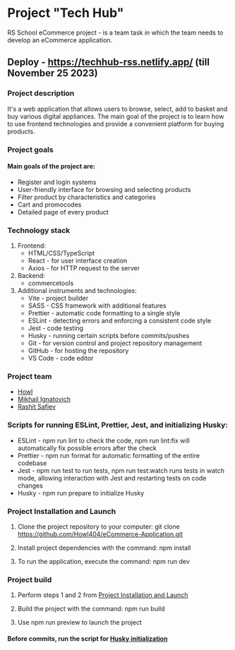 # Project "Tech Hub"
RS School eCommerce project - is a team task in which the team needs to develop an eCommerce application.

## Deploy - https://techhub-rss.netlify.app/ (till November 25 2023)

### Project description
It's a web application that allows users to browse, select, add to basket and buy various digital appliances. The main goal of the project is to learn how to use frontend technologies and provide a convenient platform for buying products.

### Project goals
#### Main goals of the project are:
* Register and login systems
* User-friendly interface for browsing and selecting products
* Filter product by characteristics and categories
* Cart and promocodes
* Detailed page of every product


### Technology stack
1. Frontend:
   * HTML/CSS/TypeScript
   * React - for user interface creation
   * Axios - for HTTP request to the server
2. Backend:
   * commercetools
3. Additional instruments and technologies:
   * Vite - project builder
   * SASS - CSS framework with additional features
   * Prettier - automatic code formatting to a single style
   * ESLint - detecting errors and enforcing a consistent code style
   * Jest - code testing
   * Husky - running certain scripts before commits/pushes
   * Git - for version control and project repository management
   * GitHub - for hosting the repository
   * VS Code - code editor

### Project team
* [Howl](https://github.com/Howl404)
* [Mikhail Ignatovich](https://github.com/academeg1)
* [Rashit Safiev](https://github.com/capapa)

### Scripts for running ESLint, Prettier, Jest, and initializing Husky:
* ESLint - npm run lint to check the code, npm run lint:fix will automatically fix possible errors after the check
* Prettier - npm run format for automatic formatting of the entire codebase
* Jest - npm run test to run tests, npm run test:watch runs tests in watch mode, allowing interaction with Jest and restarting tests on code changes
* Husky - npm run prepare to initialize Husky

### Project Installation and Launch
1. Clone the project repository to your computer: git clone  https://github.com/Howl404/eCommerce-Application.git

2. Install project dependencies with the command: npm install

3. To run the application, execute the command: npm run dev

### Project build
1. Perform steps 1 and 2 from [Project Installation and Launch](#project-installation-and-launch)
   
2. Build the project with the command: npm run build
   
3. Use npm run preview to launch the project

#### Before commits, run the script for [Husky initialization](#scripts-for-running-eslint-prettier-jest-and-initializing-husky)
